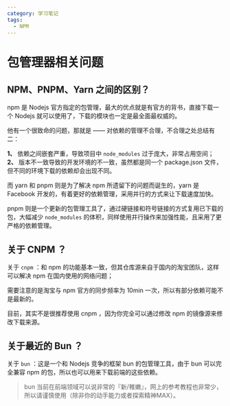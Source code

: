 ```yaml
---
category: 学习笔记
tags:
  - NPM
---
```


# 包管理器相关问题

## NPM、PNPM、Yarn 之间的区别？

npm 是 Nodejs 官方指定的包管理，最大的优点就是有官方的背书，直接下载一个 Nodejs 就可以使用了，下载的模块也一定是最全面最权威的。

他有一个很致命的问题，那就是 —— 对依赖的管理不合理，不合理之处总结有二：

**1、** 依赖之间嵌套严重，导致项目中 `node_modules` 过于庞大，非常占用空间；  
**2、** 版本不一致导致的开发环境的不一致，虽然都是同一个 package.json 文件，但不同的环境下载的依赖却会出现不同。  

而 yarn 和 pnpm 则是为了解决 npm 所遗留下的问题而诞生的，yarn 是 Facebook 开发的，有着更好的依赖管理，采用并行的方式来让下载速度加快。

pnpm 则是一个更新的包管理工具了，通过硬链接和符号链接的方式复用已下载的包，大幅减少 `node_modules` 的体积，同样使用并行操作来加强性能，且采用了更严格的依赖管理。  

## 关于 CNPM ？

关于 `cnpm` ：和 npm 的功能基本一致，但其仓库源来自于国内的淘宝团队，这样可以解决 npm 在国内使用的网络问题；

需要注意的是淘宝与 npm 官方的同步频率为 10min 一次，所以有部分依赖可能不是最新的。

目前，其实不是很推荐使用 cnpm ，因为你完全可以通过修改 npm 的镜像源来修改下载来源。  

## 关于最近的 Bun ？

关于 `bun` ：这是一个和 Nodejs 竞争的框架 bun 的包管理工具，由于 bun 可以完全兼容 npm 的包，所以也可以用来下载前端的这些依赖。

> bun 当前在前端领域可以说非常的『新/稚嫩』，网上的参考教程也非常少，所以请谨慎使用（除非你的动手能力或者探索精神MAX）。